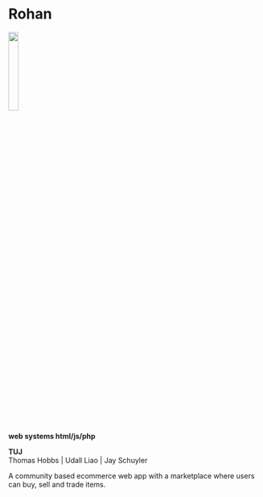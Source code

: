 # Rohan


<img src="https://user-images.githubusercontent.com/74050386/187883083-ca7e7668-0640-456f-a9c6-0e3c2cf5405f.png" width=20% height=20%>

**web systems html/js/php**

**TUJ**  
Thomas Hobbs | Udall Liao | Jay Schuyler 



A community based ecommerce web app with a marketplace where users can buy, sell and trade items. 
